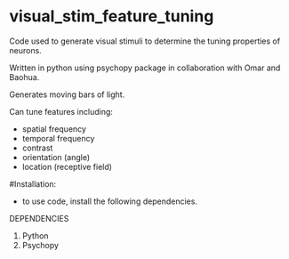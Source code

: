 # visual_stim_feature_tuning
Code used to generate visual stimuli to determine the tuning properties of neurons.

Written in python using psychopy package in collaboration with Omar and Baohua.

Generates moving bars of light. 

Can tune features including:
- spatial frequency
- temporal frequency
- contrast
- orientation (angle)
- location (receptive field)


#Installation: 
- to use code, install the following dependencies.

DEPENDENCIES
1. Python 
2. Psychopy
